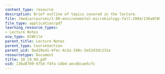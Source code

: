 ```yaml
---
content_type: resource
description: Brief outline of topics covered in the lecture.
file: /media/courses/1-89-environmental-microbiology-fall-2004/136a07899754f4fa14bdaecdbcae5cfc_10_19_04.pdf
file_type: application/pdf
learning_resource_types:
- Lecture Notes
ocw_type: OCWFile
parent_title: Lecture Notes
parent_type: CourseSection
parent_uid: 9ad29e41-4fec-4c2a-198c-5e52d3dc231e
resourcetype: Document
title: 10_19_04.pdf
uid: 136a0789-9754-f4fa-14bd-aecdbcae5cfc
---
```

